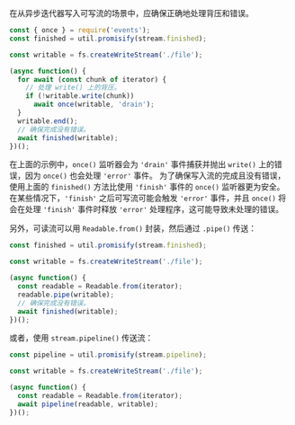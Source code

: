 
在从异步迭代器写入可写流的场景中，应确保正确地处理背压和错误。

```js
const { once } = require('events');
const finished = util.promisify(stream.finished);

const writable = fs.createWriteStream('./file');

(async function() {
  for await (const chunk of iterator) {
    // 处理 write() 上的背压。
    if (!writable.write(chunk))
      await once(writable, 'drain');
  }
  writable.end();
  // 确保完成没有错误。
  await finished(writable);
})();
```

在上面的示例中，`once()` 监听器会为 `'drain'` 事件捕获并抛出 `write()` 上的错误，因为 `once()` 也会处理 `'error'` 事件。
为了确保写入流的完成且没有错误，使用上面的 `finished()` 方法比使用 `'finish'` 事件的 `once()` 监听器更为安全。
在某些情况下，`'finish'` 之后可写流可能会触发 `'error'` 事件，并且 `once()` 将会在处理 `'finish'` 事件时释放 `'error'` 处理程序，这可能导致未处理的错误。

另外，可读流可以用 `Readable.from()` 封装，然后通过 `.pipe()` 传送：

```js
const finished = util.promisify(stream.finished);

const writable = fs.createWriteStream('./file');

(async function() {
  const readable = Readable.from(iterator);
  readable.pipe(writable);
  // 确保完成没有错误。
  await finished(writable);
})();
```

或者，使用 `stream.pipeline()` 传送流：

```js
const pipeline = util.promisify(stream.pipeline);

const writable = fs.createWriteStream('./file');

(async function() {
  const readable = Readable.from(iterator);
  await pipeline(readable, writable);
})();
```

<!--type=misc-->

